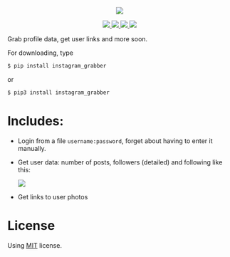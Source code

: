 <p align="center"><a href=""><img src="https://i.imgur.com/x1A87m0.png"></a></p>

<p align="center">
  <a href="https://github.com/Aspoky/instagram_grabber">
    <img src="https://img.shields.io/badge/version-1.0-%23ea7a09.svg?style=flat">
    <img src="https://img.shields.io/badge/language-python-blue.svg?style=flat">
    <img src="https://img.shields.io/pypi/dm/instagram-grabber.svg">
  </a>
  <a href="https://pypi.org/project/instagram-grabber/">
    <img src="https://pyup.io/repos/github/Aspoky/instagram_grabber/shield.svg">
  </a>
</p>

Grab profile data, get user links and more soon.

For downloading, type 
```sh
$ pip install instagram_grabber
```
or
```sh
$ pip3 install instagram_grabber
```

<h1>Includes:</h1>

- Login from a file ```username:password```, forget about having to enter it manually.
- Get user data: number of posts, followers (detailed) and following like this:

  ![](https://i.imgur.com/vIcvi6n.png?raw=true)

- Get links to user photos

<h1>License</h1>

Using [MIT](https://github.com/Aspoky/instagram_grabber/blob/master/LICENSE) license.
